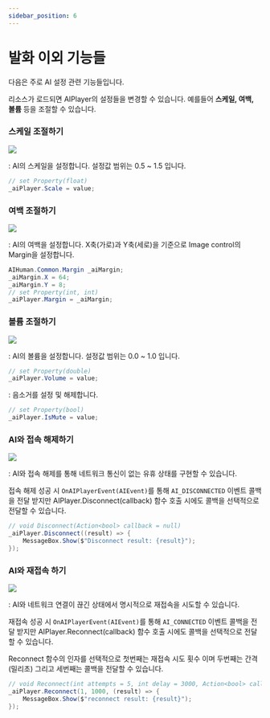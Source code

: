 ```yaml
---
sidebar_position: 6
---
```


# 발화 이외 기능들
다음은 주로 AI 설정 관련 기능들입니다.

리소스가 로드되면 AIPlayer의 설정들을 변경할 수 있습니다. 예를들어 **스케일, 여백, 볼륨** 등을 조절할 수 있습니다.

### 스케일 조절하기

<img src="/img/aihuman/windows/scale_1.5.x.png" />

: AI의 스케일을 설정합니다. 설정값 범위는 0.5 ~ 1.5 입니다.

```csharp
// set Property(float)
_aiPlayer.Scale = value;
```

### 여백 조절하기

<img src="/img/aihuman/windows/margin_1.5.x.png" />

: AI의 여백을 설정합니다. X축(가로)과 Y축(세로)을 기준으로 Image control의 Margin을 설정합니다.

```csharp
AIHuman.Common.Margin _aiMargin;
_aiMargin.X = 64;
_aiMargin.Y = 8;
// set Property(int, int)
_aiPlayer.Margin = _aiMargin;
```

### 볼륨 조절하기

<img src="/img/aihuman/windows/volumecontrol_1.5.x.png" />

: AI의 볼륨을 설정합니다. 설정값 범위는 0.0 ~ 1.0 입니다.

```csharp
// set Property(double)
_aiPlayer.Volume = value;
```

: 음소거를 설정 및 해제합니다.

```csharp
// set Property(bool)
_aiPlayer.IsMute = value;
```

### AI와 접속 해제하기

<img src="/img/aihuman/windows/disconnect_1.5.x.png" />

: AI와 접속 해제를 통해 네트워크 통신이 없는 유휴 상태를 구현할 수 있습니다.

접속 해제 성공 시 `OnAIPlayerEvent(AIEvent)`를 통해 `AI_DISCONNECTED` 이벤트 콜백을 전달 받지만 AIPlayer.Disconnect(callback) 함수 호출 시에도 콜백을 선택적으로 전달할 수 있습니다.

```csharp
// void Disconnect(Action<bool> callback = null)
_aiPlayer.Disconnect((result) => {
    MessageBox.Show($"Disconnect result: {result}");
});
```

### AI와 재접속 하기

<img src="/img/aihuman/windows/reconnect_1.5.x.png" />

: AI와 네트워크 연결이 끊긴 상태에서 명시적으로 재접속을 시도할 수 있습니다.

재접속 성공 시 `OnAIPlayerEvent(AIEvent)`를 통해 `AI_CONNECTED` 이벤트 콜백을 전달 받지만 AIPlayer.Reconnect(callback) 함수 호출 시에도 콜백을 선택적으로 전달할 수 있습니다.

Reconnect 함수의 인자를 선택적으로 첫번째는 재접속 시도 횟수 이며 두번째는 간격(밀리초) 그리고 세번째는 콜백을 전달할 수 있습니다.

```csharp
// void Reconnect(int attempts = 5, int delay = 3000, Action<bool> callback = null)
_aiPlayer.Reconnect(1, 1000, (result) => {
    MessageBox.Show($"reconnect result: {result}");
});
```

